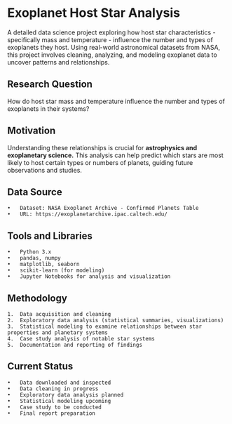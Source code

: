 # Exoplanet Host Star Analysis

A detailed data science project exploring how host star characteristics - specifically mass and temperature - influence the number and types of exoplanets they host. Using real-world astronomical datasets from NASA, this project involves cleaning, analyzing, and modeling exoplanet data to uncover patterns and relationships.

## Research Question

How do host star mass and temperature influence the number and types of exoplanets in their systems?

## Motivation

Understanding these relationships is crucial for **astrophysics and exoplanetary science.** This analysis can help predict which stars are most likely to host certain types or numbers of planets, guiding future observations and studies.

## Data Source
	•	Dataset: NASA Exoplanet Archive - Confirmed Planets Table
	•	URL: https://exoplanetarchive.ipac.caltech.edu/

## Tools and Libraries
	•	Python 3.x
	•	pandas, numpy
	•	matplotlib, seaborn
	•	scikit-learn (for modeling)
	•	Jupyter Notebooks for analysis and visualization

## Methodology
	1.	Data acquisition and cleaning
	2.	Exploratory data analysis (statistical summaries, visualizations)
	3.	Statistical modeling to examine relationships between star properties and planetary systems
	4.	Case study analysis of notable star systems
	5.	Documentation and reporting of findings

## Current Status
	•	Data downloaded and inspected
	•	Data cleaning in progress
	•	Exploratory data analysis planned
	•	Statistical modeling upcoming
	•	Case study to be conducted
	•	Final report preparation
